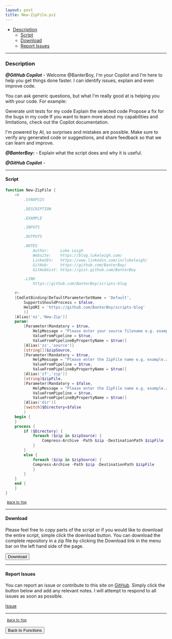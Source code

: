 ```yaml
---
layout: post
title: New-ZipFile.ps1
---
```


- [Description](#description)
  - [Script](#script)
  - [Download](#download)
  - [Report Issues](#report-issues)

---

### Description

**_@GitHub Copilot_** - Welcome @BanterBoy, I'm your Copilot and I'm here to help you get things done faster. I can identify issues, explain and even improve code.

You can ask generic questions, but what I'm really good at is helping you with your code. For example:

Generate unit tests for my code
Explain the selected code
Propose a fix for the bugs in my code
If you want to learn more about my capabilities and limitations, check out the Copilot documentation.

I'm powered by AI, so surprises and mistakes are possible. Make sure to verify any generated code or suggestions, and share feedback so that we can learn and improve.

**_@BanterBoy:_** - Explain what the script does and why it is useful.

**_@GitHub Copilot_** -

---

#### Script

```powershell
function New-ZipFile {
    <#
		.SYNOPSIS

		.DESCRIPTION

		.EXAMPLE

		.INPUTS

		.OUTPUTS

		.NOTES
			Author:     Luke Leigh
			Website:    https://blog.lukeleigh.com/
			LinkedIn:   https://www.linkedin.com/in/lukeleigh/
			GitHub:     https://github.com/BanterBoy/
			GitHubGist: https://gist.github.com/BanterBoy

		.LINK
			https://github.com/BanterBoy/scripts-blog

	#>
    [CmdletBinding(DefaultParameterSetName = 'Default',
        SupportsShouldProcess = $false,
        HelpURI = 'https://github.com/BanterBoy/scripts-blog'
		)]
	[Alias('nz','New-Zip')]
    param(
        [Parameter(Mandatory = $true,
            HelpMessage = "Please enter your source filename e.g. example.txt",
            ValueFromPipeline = $true,
            ValueFromPipelineByPropertyName = $true)]
        [Alias('zs','source')]
        [string[]]$zipSource,
        [Parameter(Mandatory = $true,
            HelpMessage = "Please enter the ZipFile name e.g. example.zip)",
            ValueFromPipeline = $true,
            ValueFromPipelineByPropertyName = $true)]
        [Alias('zf','zip')]
        [string]$zipFile,
        [Parameter(Mandatory = $false,
            HelpMessage = "Please enter the ZipFile name e.g. example.zip)",
            ValueFromPipeline = $true,
            ValueFromPipelineByPropertyName = $true)]
		[Alias('dir')]
		[switch]$Directory=$false
		)
    begin {
    }
    process {
		if ($Directory) {
			foreach ($zip in $zipSource) {
				Compress-Archive -Path $zip -DestinationPath $zipFile
			}
		}
		else {
			foreach ($zip in $zipSource) {
			Compress-Archive -Path $zip -DestinationPath $zipFile
			}
		}
    }
	end {
	}
}
```

<span style="font-size:11px;"><a href="#"><i class="fas fa-caret-up" aria-hidden="true" style="color: white; margin-right:5px;"></i>Back to Top</a></span>

---

#### Download

Please feel free to copy parts of the script or if you would like to download the entire script, simple click the download button. You can download the complete repository in a zip file by clicking the Download link in the menu bar on the left hand side of the page.

<button class="btn" type="submit" onclick="window.open('/PowerShell/functions/compression/New-ZipFile.ps1')">
    <i class="fa fa-cloud-download-alt">
    </i>
        Download
</button>

---

#### Report Issues

You can report an issue or contribute to this site on <a href="https://github.com/BanterBoy/scripts-blog/issues">GitHub</a>. Simply click the button below and add any relevant notes. I will attempt to respond to all issues as soon as possible.

<!-- Place this tag where you want the button to render. -->

<a class="github-button" href="https://github.com/BanterBoy/scripts-blog/issues/new?title=New-ZipFile.ps1&body=There is a problem with this function. Please find details below." data-show-count="true" aria-label="Issue BanterBoy/scripts-blog on GitHub">Issue</a>

---

<span style="font-size:11px;"><a href="#"><i class="fas fa-caret-up" aria-hidden="true" style="color: white; margin-right:5px;"></i>Back to Top</a></span>

<a href="/menu/_pages/functions.html">
    <button class="btn">
        <i class='fas fa-reply'>
        </i>
            Back to Functions
    </button>
</a>

[1]: http://ecotrust-canada.github.io/markdown-toc
[2]: https://github.com/googlearchive/code-prettify
